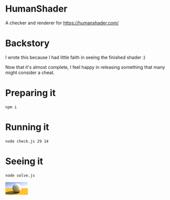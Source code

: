 # HumanShader
A checker and renderer for https://humanshader.com/

# Backstory

I wrote this because I had little faith in seeing the finished shader :)

Now that it's almost complete, I feel happy in releasing something that many might consider a cheat.


# Preparing it

```
npm i
```

# Running it

```
node check.js 29 14
```

# Seeing it

```
node solve.js
```


![A sphere on a gradient background](shader.png "The finished shader")
